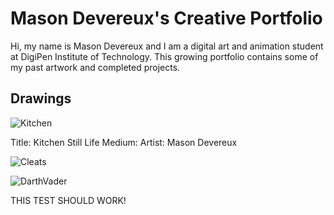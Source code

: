 # Mason Devereux's Creative Portfolio
Hi, my name is Mason Devereux and I am a digital art and animation student at DigiPen Institute of Technology. This growing portfolio contains some of my past artwork and completed projects.

## Drawings

![Kitchen](https://github.com/MasonDevereux/masondevereux.github.io/blob/main/IMG-4725-Original.jpg?raw=true "Kitchen Still Life")

Title: Kitchen Still Life
Medium:
Artist: Mason Devereux

![Cleats](https://github.com/MasonDevereux/masondevereux.github.io/blob/main/IMG-4732-Original.jpg?raw=true "Cleats")


![DarthVader](https://github.com/MasonDevereux/masondevereux.github.io/blob/main/IMG-2509-Original.jpg?raw=true "Darth Vader")

THIS TEST SHOULD WORK!


